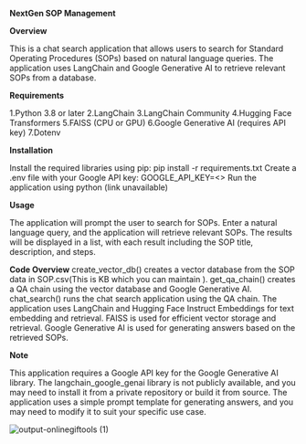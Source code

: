 ****NextGen SOP Management****

****Overview****

This is a chat search application that allows users to search for Standard Operating Procedures (SOPs) based on natural language queries. The application uses LangChain and Google Generative AI to retrieve relevant SOPs from a database.

****Requirements****
 
1.Python 3.8 or later
2.LangChain
3.LangChain Community
4.Hugging Face Transformers
5.FAISS (CPU or GPU)
6.Google Generative AI (requires API key)
7.Dotenv

****Installation****

Install the required libraries using pip: pip install -r requirements.txt
Create a .env file with your Google API key: GOOGLE_API_KEY=<>
Run the application using python (link unavailable)

****Usage****

The application will prompt the user to search for SOPs.
Enter a natural language query, and the application will retrieve relevant SOPs.
The results will be displayed in a list, with each result including the SOP title, description, and steps.

****Code Overview****
create_vector_db() creates a vector database from the SOP data in SOP.csv(This is KB which you can maintain ).
get_qa_chain() creates a QA chain using the vector database and Google Generative AI.
chat_search() runs the chat search application using the QA chain.
The application uses LangChain and Hugging Face Instruct Embeddings for text embedding and retrieval.
FAISS is used for efficient vector storage and retrieval.
Google Generative AI is used for generating answers based on the retrieved SOPs.

****Note****

This application requires a Google API key for the Google Generative AI library.
The langchain_google_genai library is not publicly available, and you may need to install it from a private repository or build it from source.
The application uses a simple prompt template for generating answers, and you may need to modify it to suit your specific use case.

  ![output-onlinegiftools (1)](https://github.com/rahulmakwana32/NextGenSop/assets/42233989/40be0983-e9b0-4eb9-8528-ba6dd5a5429f)
